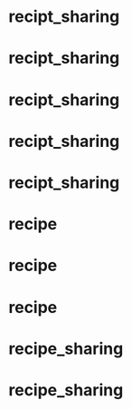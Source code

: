 # recipt_sharing
# recipt_sharing
# recipt_sharing
# recipt_sharing
# recipt_sharing
# recipe
# recipe
# recipe
# recipe_sharing
# recipe_sharing

